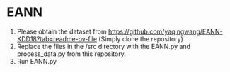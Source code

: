 # EANN
1. Please obtain the dataset from https://github.com/yaqingwang/EANN-KDD18?tab=readme-ov-file (Simply clone the repository)
2. Replace the files in the /src directory with the EANN.py and process_data.py from this repository.
3. Run EANN.py
